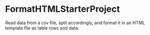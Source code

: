 # FormatHTMLStarterProject
Read data from a csv file, split accordingly, and format it in an HTML template file as table rows and data.
